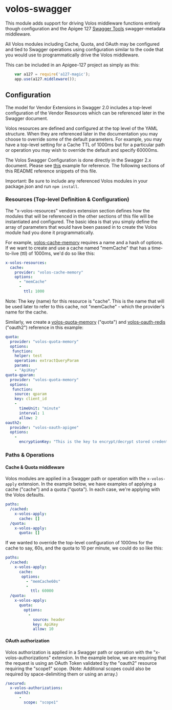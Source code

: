 # volos-swagger

This module adds support for driving Volos middleware functions entirely though configuration and the Apigee 127
 [Swagger Tools](https://www.npmjs.org/package/swagger-tools) swagger-metadata middleware.

All Volos modules including Cache, Quota, and OAuth may be configured and tied to Swagger operations using
 configuration similar to the code that you would use to programmatically drive the Volos middleware. 

This can be included in an Apigee-127 project as simply as this:
```javascript
    var a127 = require('a127-magic');
    app.use(a127.middleware());
```

## Configuration

The model for Vendor Extensions in Swagger 2.0 includes a top-level configuration of the Vendor Resources which can be referenced later in the Swagger document.  

Volos resources are defined and configured at the top level of the YAML structure.  When they are referenced later in the documentation you may choose to override some of the default parameters.  For example, you may have a top-level setting for a Cache TTL of 1000ms but for a particular path or operation you may wish to override the default and specify 60000ms.

The Volos Swagger Configuration is done directly in the Swagger 2.x document.  Please see [this](test/support/swagger.yaml) example for reference.  The following sections of this README reference snippets of this file. 

Important: Be sure to include any referenced Volos modules in your package.json and run `npm install`.   

### Resources (Top-level Definition & Configuration)

The "x-volos-resources" vendors extension section defines how the modules that will be referenced in the other sections 
of this file will be instantiated and configured. The basic idea is that you simply define the array of 
parameters that would have been passed in to create the Volos module had you done it programmatically.
 
For example, [volos-cache-memory](../cache/memory/README.md) requires a name and a hash of options. If we want to create
and use a cache named "memCache" that has a time-to-live (ttl) of 1000ms, we'd do so like this: 

```yaml
x-volos-resources:
  cache:
    provider: "volos-cache-memory"
    options:
      - "memCache"
      -
        ttl: 1000
```

Note: The key (name) for this resource is "cache". This is the name that will be used later to refer to this cache, not
"memCache" - which the provider's name for the cache.

Similarly, we create a [volos-quota-memory](../quota/memory/README.md) ("quota") and 
[volos-oauth-redis](../oauth/redis/README.md) ("oauth2") reference in this example: 

```yaml
quota:
  provider: "volos-quota-memory"
  options:
   function:
    helper: test
    operation: extractQueryParam
    params:
    - "ApiKey"
quota-qparam:
  provider: "volos-quota-memory"
  options:
   function:
    source: qparam
    key: client_id
    -
      timeUnit: "minute"
      interval: 1
      allow: 2
oauth2:
  provider: "volos-oauth-apigee"
  options:
    -
      encryptionKey: "This is the key to encrypt/decrypt stored credentials"
```

### Paths & Operations

#### Cache & Quota middleware

Volos modules are applied in a Swagger path or operation with the `x-volos-apply` extension. In the example below, we 
have examples of applying a cache ("cache") and a quota ("quota"). In each case, we're applying with the Volos defaults.

```yaml
paths:
  /cached:
    x-volos-apply:
      cache: []
  /quota:
    x-volos-apply: 
      quota: []
```          
If we wanted to override the top-level configuration of 1000ms for the cache to say, 60s, and the quota to 10 per minute, we could do so like this:

```yaml
paths:
  /cached:
    x-volos-apply:
      cache: 
       options:
         - "memCache60s"
         -
           ttl: 60000
  /quota:
    x-volos-apply: 
      quota:
        options:
          -
            source: header
            key: ApiKey
            allow: 10
```          
#### OAuth authorization

Volos authorization is applied in a Swagger path or operation with the "x-volos-authorizations" extension. In the 
example below, we are requiring that the request is using an OAuth Token validated by the "oauth2" resource requiring 
the "scope1" scope. (Note: Additional scopes could also be required by space-delimiting them or using an array.)

```yaml
/secured:
  x-volos-authorizations: 
    oauth2: 
      - 
        scope: "scope1"
```

